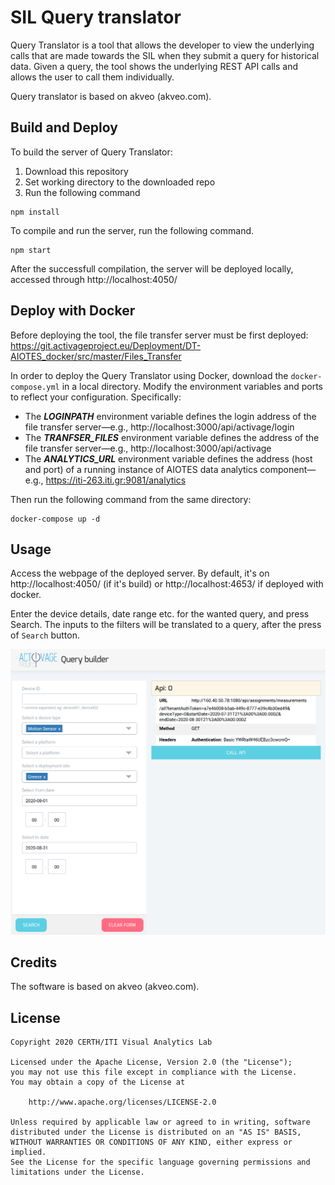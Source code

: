 # SIL Query translator 

Query Translator is a tool that allows the developer to view the underlying calls that are made towards the SIL when they submit a query for historical data. Given a query, the tool shows the underlying REST API calls and allows the user to call them individually.

Query translator is based on akveo (akveo.com).

## Build and Deploy

To build the server of Query Translator:
1. Download this repository
2. Set working directory to the downloaded repo
3. Run the following command 
```
npm install
```

To compile and run the server, run the following command.
```
npm start
```

After the successfull compilation, the server will be deployed locally, accessed through http://localhost:4050/

## Deploy with Docker

Before deploying the tool, the file transfer server must be first deployed: https://git.activageproject.eu/Deployment/DT-AIOTES_docker/src/master/Files_Transfer

In order to deploy the Query Translator using Docker, download the `docker-compose.yml` in a local directory. Modify the environment variables and ports to reflect your configuration. Specifically:
* The ***LOGINPATH*** environment variable defines the login address of the file transfer server—e.g., http://localhost:3000/api/activage/login
* The ***TRANFSER_FILES*** environment variable defines the address of the file transfer server—e.g., http://localhost:3000/api/activage
* The ***ANALYTICS_URL*** environment variable defines the address (host and port) of a running instance of AIOTES data analytics component—e.g., https://iti-263.iti.gr:9081/analytics

Then run the following command from the same directory:

```
docker-compose up -d
```

## Usage

Access the webpage of the deployed server. By default, it's on http://localhost:4050/ (if it's build) or http://localhost:4653/ if deployed with docker.

Enter the device details, date range etc. for the wanted query, and press Search. The inputs to the filters will be translated to a query, after the press of ``Search`` button. 

![Example of using SIL Query translator ](./README_usage_example.png) 

## Credits

The software is based on akveo (akveo.com).

## License

```
Copyright 2020 CERTH/ITI Visual Analytics Lab

Licensed under the Apache License, Version 2.0 (the "License");
you may not use this file except in compliance with the License.
You may obtain a copy of the License at

    http://www.apache.org/licenses/LICENSE-2.0

Unless required by applicable law or agreed to in writing, software
distributed under the License is distributed on an "AS IS" BASIS,
WITHOUT WARRANTIES OR CONDITIONS OF ANY KIND, either express or implied.
See the License for the specific language governing permissions and
limitations under the License.
```